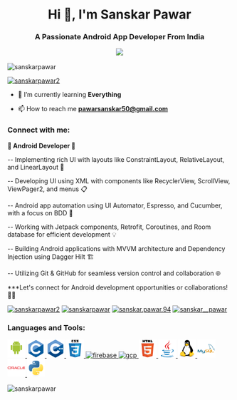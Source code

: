 <h1 align="center">Hi 👋, I'm Sanskar Pawar</h1>
<h3 align="center">A Passionate Android App Developer From India</h3>

<p align="center">
  <kbd>
<img src="https://raw.githubusercontent.com/abhisheknaiidu/abhisheknaiidu/master/code.gif"></img>
  </kbd>
</p>


<p align="left"> <img src="https://komarev.com/ghpvc/?username=sanskarpawar&label=Profile%20views&color=0e75b6&style=flat" alt="sanskarpawar" /> </p>

<p align="left"> <a href="https://twitter.com/sanskarpawar2" target="blank"><img src="https://img.shields.io/twitter/follow/sanskarpawar2?logo=twitter&style=for-the-badge" alt="sanskarpawar2" /></a> </p>

- 🌱 I’m currently learning **Everything**

- 📫 How to reach me **pawarsanskar50@gmail.com**

<h3 align="left">Connect with me:</h3>

**📱 Android Developer 🚀**

-- Implementing rich UI with layouts like ConstraintLayout, RelativeLayout, and LinearLayout 🎨

-- Developing UI using XML with components like RecyclerView, ScrollView, ViewPager2, and menus 📋

-- Android app automation using UI Automator, Espresso, and Cucumber, with a focus on BDD 🤖

-- Working with Jetpack components, Retrofit, Coroutines, and Room database for efficient development 💡

-- Building Android applications with MVVM architecture and Dependency Injection using Dagger Hilt 🏗️

-- Utilizing Git & GitHub for seamless version control and collaboration 🌐

***Let's connect for Android development opportunities or collaborations! 💼📲

<p align="left">
<a href="https://twitter.com/sanskarpawar2" target="blank"><img align="center" src="https://raw.githubusercontent.com/rahuldkjain/github-profile-readme-generator/master/src/images/icons/Social/twitter.svg" alt="sanskarpawar2" height="30" width="40" /></a>
<a href="https://linkedin.com/in/sanskarpawar" target="blank"><img align="center" src="https://raw.githubusercontent.com/rahuldkjain/github-profile-readme-generator/master/src/images/icons/Social/linked-in-alt.svg" alt="sanskarpawar" height="30" width="40" /></a>
<a href="https://fb.com/sanskar.pawar.94" target="blank"><img align="center" src="https://raw.githubusercontent.com/rahuldkjain/github-profile-readme-generator/master/src/images/icons/Social/facebook.svg" alt="sanskar.pawar.94" height="30" width="40" /></a>
<a href="https://instagram.com/sanskar__pawar" target="blank"><img align="center" src="https://raw.githubusercontent.com/rahuldkjain/github-profile-readme-generator/master/src/images/icons/Social/instagram.svg" alt="sanskar__pawar" height="30" width="40" /></a>
</p>

<h3 align="left">Languages and Tools:</h3>
<p align="left"> <a href="https://developer.android.com" target="_blank"> <img src="https://raw.githubusercontent.com/devicons/devicon/master/icons/android/android-original-wordmark.svg" alt="android" width="40" height="40"/> </a> <a href="https://www.cprogramming.com/" target="_blank"> <img src="https://raw.githubusercontent.com/devicons/devicon/master/icons/c/c-original.svg" alt="c" width="40" height="40"/> </a> <a href="https://www.w3schools.com/cpp/" target="_blank"> <img src="https://raw.githubusercontent.com/devicons/devicon/master/icons/cplusplus/cplusplus-original.svg" alt="cplusplus" width="40" height="40"/> </a> <a href="https://www.w3schools.com/css/" target="_blank"> <img src="https://raw.githubusercontent.com/devicons/devicon/master/icons/css3/css3-original-wordmark.svg" alt="css3" width="40" height="40"/> </a> <a href="https://firebase.google.com/" target="_blank"> <img src="https://www.vectorlogo.zone/logos/firebase/firebase-icon.svg" alt="firebase" width="40" height="40"/> </a> <a href="https://cloud.google.com" target="_blank"> <img src="https://www.vectorlogo.zone/logos/google_cloud/google_cloud-icon.svg" alt="gcp" width="40" height="40"/> </a> <a href="https://www.w3.org/html/" target="_blank"> <img src="https://raw.githubusercontent.com/devicons/devicon/master/icons/html5/html5-original-wordmark.svg" alt="html5" width="40" height="40"/> </a> <a href="https://www.java.com" target="_blank"> <img src="https://raw.githubusercontent.com/devicons/devicon/master/icons/java/java-original.svg" alt="java" width="40" height="40"/> </a> <a href="https://www.linux.org/" target="_blank"> <img src="https://raw.githubusercontent.com/devicons/devicon/master/icons/linux/linux-original.svg" alt="linux" width="40" height="40"/> </a> <a href="https://www.mysql.com/" target="_blank"> <img src="https://raw.githubusercontent.com/devicons/devicon/master/icons/mysql/mysql-original-wordmark.svg" alt="mysql" width="40" height="40"/> </a> <a href="https://www.oracle.com/" target="_blank"> <img src="https://raw.githubusercontent.com/devicons/devicon/master/icons/oracle/oracle-original.svg" alt="oracle" width="40" height="40"/> </a> <a href="https://www.python.org" target="_blank"> <img src="https://raw.githubusercontent.com/devicons/devicon/master/icons/python/python-original.svg" alt="python" width="40" height="40"/> </a> </p>

<p><img align="center" src="https://github-readme-stats.vercel.app/api/top-langs?username=sanskarpawar&show_icons=true&locale=en&layout=compact" alt="sanskarpawar" /></p>

